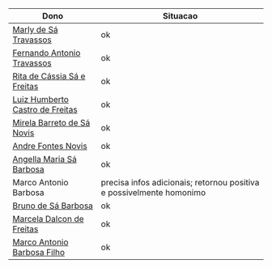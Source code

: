 Dono | Situacao
---- | ----
[Marly de Sá Travassos](processos_civeis_federal/marly.pdf)          | ok 
[Fernando Antonio Travassos](processos_civeis_federal/fernando.pdf)  | ok
[Rita de Cássia Sá e Freitas](processos_civeis_federal/rita.pdf)     | ok
[Luiz Humberto Castro de Freitas](processos_civeis_federal/luiz.pdf) | ok
[Mirela Barreto de Sá Novis](processos_civeis_federal/mirela.pdf)    | ok
[Andre Fontes Novis](processos_civeis_federal/andre.pdf)             | ok
[Angella Maria Sá Barbosa](processos_civeis_federal/angela.pdf)      | ok
Marco Antonio Barbosa                                                | precisa infos adicionais; retornou positiva e possivelmente homonimo
[Bruno de Sá Barbosa](processos_civeis_federal/bruno.pdf)            | ok
[Marcela Dalcon de Freitas](processos_civeis_federal/marcela.pdf)    | ok
[Marco Antonio Barbosa Filho](processos_civeis_federal/marco_antonio_barbosa_filho.pdf) | ok

